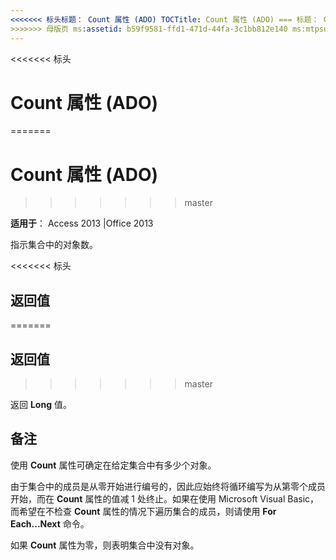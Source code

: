 ```yaml
---
<<<<<<< 标头标题： Count 属性 (ADO) TOCTitle: Count 属性 (ADO) === 标题： Count 属性 (ADO) TOCTitle: Count 属性 (ADO)
>>>>>>> 母版页 ms:assetid: b59f9581-ffd1-471d-44fa-3c1bb812e140 ms:mtpsurl: https://msdn.microsoft.com/library/JJ249871(v=office.15) ms:contentKeyID: 48547253 ms.date: 09/18/2015 mtps_version: office.15.aspx
---
```


<<<<<<< 标头
# <a name="count-property-ado"></a>Count 属性 (ADO)
=======
# <a name="count-property-ado"></a>Count 属性 (ADO)
>>>>>>> master


**适用于**： Access 2013 |Office 2013

指示集合中的对象数。

<<<<<<< 标头
## <a name="return-value"></a>返回值
=======
## <a name="return-value"></a>返回值
>>>>>>> master

返回 **Long** 值。

## <a name="remarks"></a>备注

使用 **Count** 属性可确定在给定集合中有多少个对象。

由于集合中的成员是从零开始进行编号的，因此应始终将循环编写为从第零个成员开始，而在 **Count** 属性的值减 1 处终止。如果在使用 Microsoft Visual Basic，而希望在不检查 **Count** 属性的情况下遍历集合的成员，则请使用 **For** **Each...Next** 命令。

如果 **Count** 属性为零，则表明集合中没有对象。

